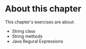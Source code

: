 # About this chapter

This chapter's exercises are about:
- String class
- String methods
- Java Regural Expressions
